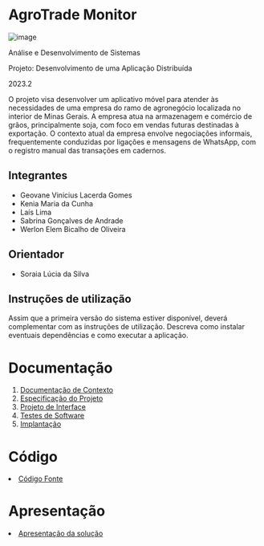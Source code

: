 # AgroTrade Monitor

![image](https://github.com/ICEI-PUC-Minas-PMV-ADS/pmv-ads-2023-2-e5-proj-empext-t2-projAgronegocio/assets/32153247/6008aa1c-fdb7-4fc5-893e-e285db0e699e)

Análise e Desenvolvimento de Sistemas

Projeto: Desenvolvimento de uma Aplicação Distribuída

2023.2

O projeto visa desenvolver um aplicativo móvel para atender às necessidades de uma empresa do ramo de agronegócio localizada no interior de Minas Gerais. A empresa atua na armazenagem e comércio de grãos, principalmente soja, com foco em vendas futuras destinadas à exportação. O contexto atual da empresa envolve negociações informais, frequentemente conduzidas por ligações e mensagens de WhatsApp, com o registro manual das transações em cadernos.

## Integrantes

* Geovane Vinicius Lacerda Gomes
* Kenia Maria da Cunha
* Laís Lima
* Sabrina Gonçalves de Andrade
* Werlon Elem Bicalho de Oliveira

## Orientador

* Soraia Lúcia da Silva

## Instruções de utilização

Assim que a primeira versão do sistema estiver disponível, deverá complementar com as instruções de utilização. Descreva como instalar eventuais dependências e como executar a aplicação.

# Documentação

<ol>
<li><a href="docs/01-Documentação de Contexto.md"> Documentação de Contexto</a></li>
<li><a href="docs/02-Especificação do Projeto.md"> Especificação do Projeto</a></li>
<li><a href="docs/03-Projeto de Interface.md"> Projeto de Interface</a></li>
<li><a href="docs/04-Testes de Software.md"> Testes de Software</a></li>
<li><a href="docs/05-Implantação.md"> Implantação</a></li>
</ol>

# Código

<li><a href="src/README.md"> Código Fonte</a></li>

# Apresentação

<li><a href="presentation/README.md"> Apresentação da solução</a></li>
